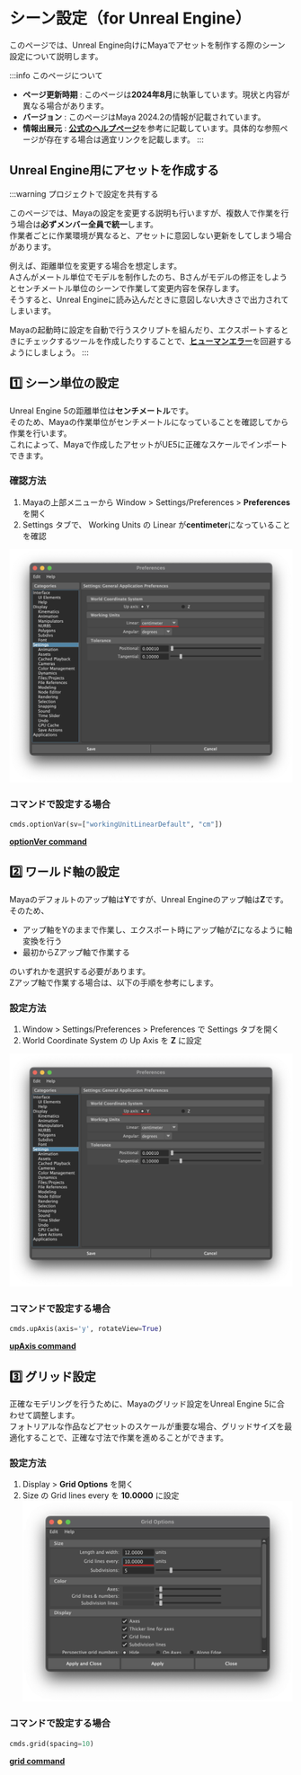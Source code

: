 # シーン設定（for Unreal Engine）

このページでは、Unreal Engine向けにMayaでアセットを制作する際のシーン設定について説明します。

:::info このページについて

- **ページ更新時期** : このページは**2024年8月**に執筆しています。現状と内容が異なる場合があります。
- **バージョン** : このページはMaya 2024.2の情報が記載されています。
- **情報出展元** : [**公式のヘルプページ**](https://help.autodesk.com/view/MAYAUL/2024/ENU/?guid=GUID-DAB74E5F-58D2-49E7-B919-BED413F44FDE)を参考に記載しています。具体的な参照ページが存在する場合は適宜リンクを記載します。
:::

## Unreal Engine用にアセットを作成する

:::warning プロジェクトで設定を共有する

このページでは、Mayaの設定を変更する説明も行いますが、複数人で作業を行う場合は**必ずメンバー全員で統一**します。  
作業者ごとに作業環境が異なると、アセットに意図しない更新をしてしまう場合があります。  

例えば、距離単位を変更する場合を想定します。  
Aさんがメートル単位でモデルを制作したのち、Bさんがモデルの修正をしようとセンチメートル単位のシーンで作業して変更内容を保存します。  
そうすると、Unreal Engineに読み込んだときに意図しない大きさで出力されてしまいます。  

Mayaの起動時に設定を自動で行うスクリプトを組んだり、エクスポートするときにチェックするツールを作成したりすることで、[**ヒューマンエラー**](https://kotobank.jp/word/%E3%83%92%E3%83%A5%E3%83%BC%E3%83%9E%E3%83%B3%E3%83%BB%E3%82%A8%E3%83%A9%E3%83%BC-1125719)を回避するようにしましょう。
:::

## 1️⃣ シーン単位の設定

Unreal Engine 5の距離単位は**センチメートル**です。  
そのため、Mayaの作業単位がセンチメートルになっていることを確認してから作業を行います。  
これによって、Mayaで作成したアセットがUE5に正確なスケールでインポートできます。  

### 確認方法

1. Mayaの上部メニューから Window > Settings/Preferences > **Preferences** を開く
2. Settings タブで、 Working Units の Linear が**centimeter**になっていることを確認

![maya_working_units_centimeter](maya_working_units_centimeter.png)

### コマンドで設定する場合

```python title="change_working_unit"
cmds.optionVar(sv=["workingUnitLinearDefault", "cm"])
```

[**optionVer command**](https://help.autodesk.com/cloudhelp/2024/ENU/Maya-Tech-Docs/CommandsPython/optionVar.html)

## 2️⃣ ワールド軸の設定

Mayaのデフォルトのアップ軸は**Y**ですが、Unreal Engineのアップ軸は**Z**です。  
そのため、  

- アップ軸をYのままで作業し、エクスポート時にアップ軸がZになるように軸変換を行う
- 最初からZアップ軸で作業する

のいずれかを選択する必要があります。  
Zアップ軸で作業する場合は、以下の手順を参考にします。  

### 設定方法

1. Window > Settings/Preferences > Preferences で Settings タブを開く
2. World Coordinate System の Up Axis を **Z** に設定

![maya_world_coordinate_system_y](maya_world_coordinate_system_y.png)

### コマンドで設定する場合

```python title="change_up_axis"
cmds.upAxis(axis='y', rotateView=True)
```

[**upAxis command**](https://help.autodesk.com/cloudhelp/2025/ENU/Maya-Tech-Docs/CommandsPython/upAxis.html)

## 3️⃣ グリッド設定

正確なモデリングを行うために、Mayaのグリッド設定をUnreal Engine 5に合わせて調整します。  
フォトリアルな作品などアセットのスケールが重要な場合、グリッドサイズを最適化することで、正確な寸法で作業を進めることができます。  

### 設定方法

1. Display > **Grid Options** を開く
2. Size の Grid lines every を **10.0000** に設定
![maya_grid_lines_every](maya_grid_lines_every.png)

### コマンドで設定する場合

```python title="change_grid_spacing"
cmds.grid(spacing=10)
```

[**grid command**](https://help.autodesk.com/cloudhelp/2025/ENU/Maya-Tech-Docs/CommandsPython/grid.html)
